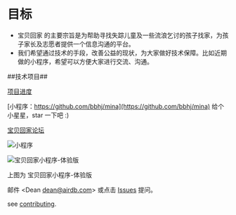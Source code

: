 目标
===========

- 宝贝回家 的主要宗旨是为帮助寻找失踪儿童及一些流浪乞讨的孩子找家，为孩子家长及志愿者提供一个信息沟通的平台。
- 我们希望通过技术的手段，改善公益的现状，为大家做好技术保障。比如近期做的小程序，希望可以方便大家进行交流、沟通。

##技术项目##

[项目进度](https://github.com/bbhj/intro/projects/1)

[小程序：https://github.com/bbhj/mina](https://github.com/bbhj/mina)   给个小星星，star 一下吧 :)

[宝贝回家论坛](https://bbs.baobeihuijia.com)

![小程序](/images/mina/8.jpg)

![宝贝回家小程序-体验版](/images/mina/trial.jpg)

上图为 宝贝回家小程序-体验版

邮件 &lt;Dean dean@airdb.com&gt;  或点击 [Issues](https://github.com/bbhj/intro/issues) 提问。

see [contributing](03_how_to_github_pull_request.md).
